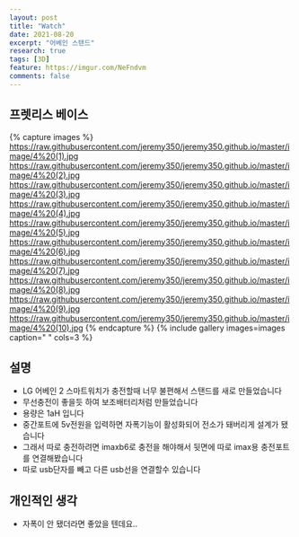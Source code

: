```yaml
---
layout: post
title: "Watch"
date: 2021-08-20
excerpt: "어베인 스탠드"
research: true
tags: [3D]
feature: https://imgur.com/NeFndvm
comments: false
---
```


## 프렛리스 베이스 
{% capture images %}
https://raw.githubusercontent.com/jeremy350/jeremy350.github.io/master/image/4%20(1).jpg
https://raw.githubusercontent.com/jeremy350/jeremy350.github.io/master/image/4%20(2).jpg
https://raw.githubusercontent.com/jeremy350/jeremy350.github.io/master/image/4%20(3).jpg
https://raw.githubusercontent.com/jeremy350/jeremy350.github.io/master/image/4%20(4).jpg
https://raw.githubusercontent.com/jeremy350/jeremy350.github.io/master/image/4%20(5).jpg
https://raw.githubusercontent.com/jeremy350/jeremy350.github.io/master/image/4%20(6).jpg
https://raw.githubusercontent.com/jeremy350/jeremy350.github.io/master/image/4%20(7).jpg
https://raw.githubusercontent.com/jeremy350/jeremy350.github.io/master/image/4%20(8).jpg
https://raw.githubusercontent.com/jeremy350/jeremy350.github.io/master/image/4%20(9).jpg
https://raw.githubusercontent.com/jeremy350/jeremy350.github.io/master/image/4%20(10).jpg
{% endcapture %}
{% include gallery images=images caption=" " cols=3 %}


## 설명
* LG 어베인 2 스마트워치가 충전할때 너무 불편해서 스탠드를 새로 만들었습니다
* 무선충전이 좋을듯 하여 보조배터리처럼 만들었습니다
* 용량은 1aH 입니다
* 중간포트에 5v전원을 입력하면 자폭기능이 활성화되어 전소가 돼버리게 설계가 됐습니다
* 그래서 따로 충전하려면 imaxb6로 충전을 해야해서 뒷면에 따로 imax용 충전포트를 연결해봤습니다
* 따로 usb단자를 빼고 다른 usb선을 연결할수 있습니다


## 개인적인 생각
* 자폭이 안 됐더라면 좋았을 텐데요..


